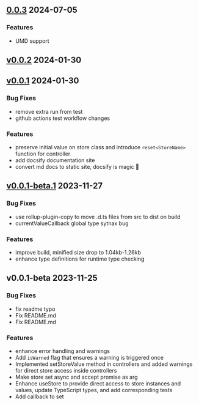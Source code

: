 <a name="0.0.3"></a>

## [0.0.3](https://github.com/omarluq/stimulus-store/compare/v0.0.2...0.0.3) 2024-07-05

### Features

- UMD support

<a name="v0.0.2"></a>

## [v0.0.2](https://github.com/omarluq/stimulus-store/compare/v0.0.1...v0.0.2) 2024-01-30

<a name="v0.0.1"></a>

## [v0.0.1](https://github.com/omarluq/stimulus-store/compare/v0.0.1-beta.1...v0.0.1) 2024-01-30

### Bug Fixes

- remove extra run from test
- github actions test workflow changes

### Features

- preserve initial value on store class and introduce `reset<StoreName>` function for controller
- add docsify documentation site
- convert md docs to static site, docsify is magic 💫

<a name="v0.0.1-beta.1"></a>

## [v0.0.1-beta.1](https://github.com/omarluq/stimulus-store/compare/v0.0.1-beta...v0.0.1-beta.1) 2023-11-27

### Bug Fixes

- use rollup-plugin-copy to move .d.ts files from src to dist on build
- currentValueCallback global type sytnax bug

### Features

- improve build, minified size drop to 1.04kb-1.26kb
- enhance type definitions for runtime type checking

<a name="v0.0.1-beta"></a>

## v0.0.1-beta 2023-11-25

### Bug Fixes

- fix readme typo
- Fix README.md
- Fix README.md

### Features

- enhance error handling and warnings
- Add `isWarned` flag that ensures a warning is triggered once
- Implemented setStoreValue method in controllers and added warnings for direct store access inside controllers
- Make store set async and accept promise as arg
- Enhance useStore to provide direct access to store instances and values, update TypeScript types, and add corresponding tests
- Add callback to set

